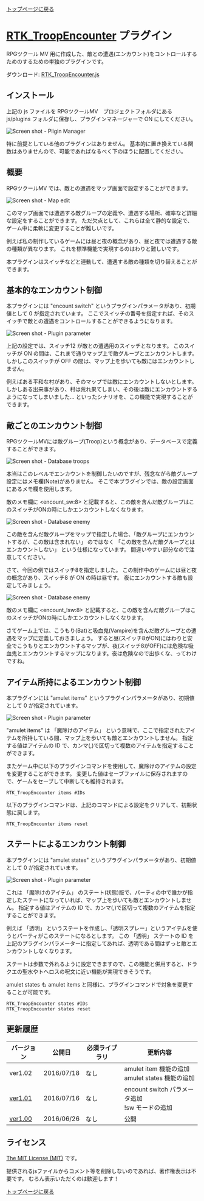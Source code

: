 [トップページに戻る](README.ja.md)

# [RTK_TroopEncounter](RTK_TroopEncounter.js) プラグイン

RPGツクール MV 用に作成した、敵との遭遇(エンカウント)をコントロールするためのするための単独のプラグインです。

ダウンロード: [RTK_TroopEncounter.js](https://raw.githubusercontent.com/yamachan/jgss-hack/master/RTK_TroopEncounter.js)

## インストール

上記の js ファイルを RPGツクールMV　プロジェクトフォルダにある js/plugins フォルダに保存し、プラグインマネージャーで ON にしてください。

![Screen shot - Pligin Manager](i/RTK_TroopEncounter-01.png)

特に前提としている他のプラグインはありません。 基本的に置き換えている関数はありませんので、可能であればなるべく下のほうに配置してください。

## 概要

RPGツクールMV では、敵との遭遇をマップ画面で設定することができます。

![Screen shot - Map edit](i/RTK_TroopEncounter-02.png)

このマップ画面では遭遇する敵グループの定義や、遭遇する場所、確率など詳細な設定をすることができます。 ただ欠点として、これらは全て静的な設定で、ゲーム中に柔軟に変更することが難しいです。

例えば私の制作しているゲームには昼と夜の概念があり、昼と夜では遭遇する敵の種類が異なります。 これを標準機能で実現するのはわりと難しいです。

本プラグインはスイッチなどと連動して、遭遇する敵の種類を切り替えることができます。

## 基本的なエンカウント制御

本プラグインには "encount switch" というプラグインパラメータがあり、初期値として 0 が指定されています。 ここでスイッチの番号を指定すれば、そのスイッチで敵との遭遇をコントロールすることができるようになります。

![Screen shot - Plugin parameter](i/RTK_TroopEncounter-03.png)

上記の設定では、スイッチ12 が敵との遭遇用のスイッチとなります。 このスイッチが ON の間は、これまで通りマップ上で敵グループとエンカウントします。 しかしこのスイッチが OFF の間は、マップ上を歩いても敵にはエンカウントしません。

例えばある平和な村があり、そのマップでは敵にエンカウントしないとします。しかしある出来事があり、村は荒れ果てしまい、その後は敵にエンカウントするようになってしまいました… といったシナリオを、この機能で実現することができます。

## 敵ごとのエンカウント制御

RPGツクールMVには敵グループ(Troop)という概念があり、データベースで定義することができます。

![Screen shot - Database troops](i/RTK_TroopEncounter-04.png)

本当はこのレベルでエンカウントを制御したいのですが、残念ながら敵グループ設定にはメモ欄(Note)がありません。 そこで本プラグインでは、敵の設定画面にあるメモ欄を使用します。

敵のメモ欄に &lt;encount_sw:8&gt; と記載すると、この敵を含んだ敵グループはこのスイッチがONの時にしかエンカウントしなくなります。

![Screen shot - Database enemy](i/RTK_TroopEncounter-05.png)

この敵を含んだ敵グループをマップで指定した場合、「敵グループにエンカウントするが、この敵は含まれない」 のではなく 「この敵を含んだ敵グループとはエンカウントしない」 という仕様になっています。 間違いやすい部分なので注意してください。

さて、今回の例ではスイッチ8を指定しました。 この制作中のゲームには昼と夜の概念があり、スイッチ8 が ON の時は昼です。 夜にエンカウントする敵も設定してみましょう。

![Screen shot - Database enemy](i/RTK_TroopEncounter-06.png)

敵のメモ欄に &lt;encount_!sw:8&gt; と記載すると、この敵を含んだ敵グループはこのスイッチがONの時にしかエンカウントしなくなります。

さてゲーム上では、こうもり(Bat)と吸血鬼(Vampire)を含んだ敵グループとの遭遇をマップに定義しておきましょう。 すると昼(スイッチ8がON)にはわりと安全でこうもりとエンカウントするマップが、夜(スイッチ8がOFF)には危険な吸血鬼とエンカウントするマップになります。夜は危険なので出歩くな、ってわけですね。

## アイテム所持によるエンカウント制御

本プラグインには "amulet items" というプラグインパラメータがあり、初期値として 0 が指定されています。

![Screen shot - Plugin parameter](i/RTK_TroopEncounter-07.png)

"amulet items" は 「魔除けのアイテム」 という意味で、ここで指定されたアイテムを所持している間、マップ上を歩いても敵とエンカウントしません。 指定する値はアイテムの ID で、カンマ(,)で区切って複数のアイテムを指定することができます。

またゲーム中に以下のプラグインコマンドを使用して、魔除けのアイテムの設定を変更することができます。 変更した値はセーブファイルに保存されますので、ゲームをセーブして中断しても維持されます。

```
RTK_TroopEncounter items #IDs
```

以下のプラグインコマンドは、上記のコマンドによる設定をクリアして、初期状態に戻します。

```
RTK_TroopEncounter items reset
```

## ステートによるエンカウント制御

本プラグインには "amulet states" というプラグインパラメータがあり、初期値として 0 が指定されています。

![Screen shot - Plugin parameter](i/RTK_TroopEncounter-08.png)

これは 「魔除けのアイテム」 のステート(状態)版で、パーティの中で誰かが指定したステートになっていれば、マップ上を歩いても敵とエンカウントしません。 指定する値はアイテムの ID で、カンマ(,)で区切って複数のアイテムを指定することができます。

例えば 「透明」 というステートを作成し、「透明スプレー」というアイテムを使うとパーティがこのステートになるとします。 この 「透明」 ステートの ID を上記のプラグインパラメーターに指定してあれば、透明である間はずっと敵とエンカウントしなくなります。

ステートは歩数で外れるように設定できますので、この機能と併用すると、ドラクエの聖水やトヘロスの呪文に近い機能が実現できそうです。

amulet states も amulet items と同様に、プラグインコマンドで対象を変更することが可能です。

```
RTK_TroopEncounter states #IDs
RTK_TroopEncounter states reset
```

## 更新履歴

| バージョン | 公開日 | 必須ライブラリ | 更新内容 |
| --- | --- | --- | --- |
| ver1.02 | 2016/07/18 | なし | amulet item 機能の追加<br>amulet states 機能の追加 |
| [ver1.01](RTK_TroopEncounter_v1.01.js) | 2016/07/16 | なし | encount switch パラメータ追加<br>!sw モードの追加 |
| [ver1.00](RTK_TroopEncounter_v1.00.js) | 2016/06/26 | なし | 公開 |

## ライセンス

[The MIT License (MIT)](https://opensource.org/licenses/mit-license.php) です。

提供されるjsファイルからコメント等を削除しないのであれば、著作権表示は不要です。 むろん表示いただくのは歓迎します！

[トップページに戻る](README.ja.md)
